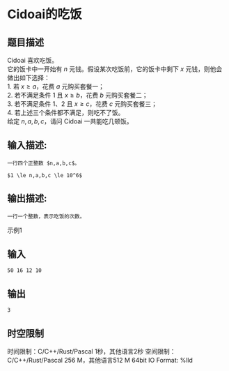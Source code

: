 # Cidoai的吃饭

## 题目描述

Cidoai 喜欢吃饭。  
它的饭卡中一开始有 $n$ 元钱。假设某次吃饭前，它的饭卡中剩下 $x$ 元钱，则他会做出如下选择：  
1\. 若 $x \ge a$，花费 $a$ 元购买套餐一；  
2\. 若不满足条件 1 且 $x \ge b$，花费 $b$ 元购买套餐二；  
3\. 若不满足条件 1、2 且 $x \ge c$，花费 $c$ 元购买套餐三；  
4\. 若上述三个条件都不满足，则吃不了饭。  
给定 $n,a,b,c$，请问 Cidoai 一共能吃几顿饭。  


## 输入描述:
    
    
    一行四个正整数 $n,a,b,c$。  
      
    $1 \le n,a,b,c \le 10^6$  
    

## 输出描述:
    
    
    一行一个整数，表示吃饭的次数。

示例1 

## 输入
    
    
    50 16 12 10

## 输出
    
    
    3


## 时空限制

时间限制：C/C++/Rust/Pascal 1秒，其他语言2秒
空间限制：C/C++/Rust/Pascal 256 M，其他语言512 M
64bit IO Format: %lld